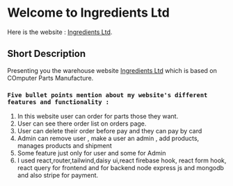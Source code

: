 #  Welcome to Ingredients Ltd

Here is the website : [Ingredients Ltd]().

## Short Description
Presenting you the warehouse website [Ingredients Ltd]() which is based on COmputer Parts Manufacture.



### `Five bullet points mention about my website's different features and functionality :`
1. In this website user can order for parts those they want.
2. User can see there order list on orders page.
3. User can delete their order before pay and they can pay by card 
4. Admin can remove user , make a user an admin , add products, manages products and shipment
5. Some feature just only for  user and some for Admin
6. I used react,router,tailwind,daisy ui,react firebase hook, react form hook, react query for frontend and for backend node express js and mongodb and also stripe for payment.